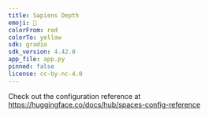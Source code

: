 ```yaml
---
title: Sapiens Depth
emoji: 🦀
colorFrom: red
colorTo: yellow
sdk: gradio
sdk_version: 4.42.0
app_file: app.py
pinned: false
license: cc-by-nc-4.0
---
```


Check out the configuration reference at https://huggingface.co/docs/hub/spaces-config-reference
